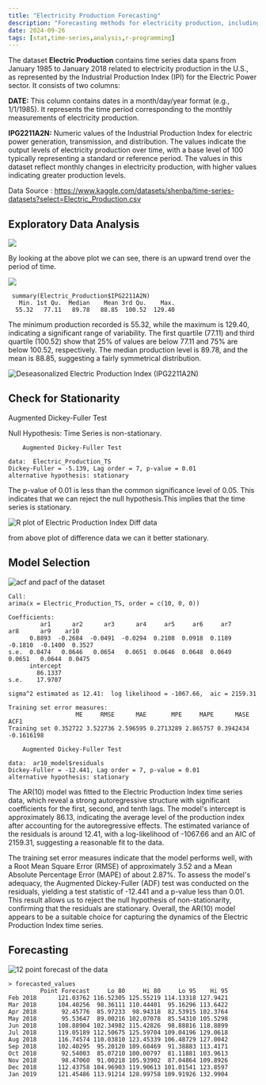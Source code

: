 ```yaml
---
title: "Electricity Production Forecasting"
description: "Forecasting methods for electricity production, including short-term, medium-term, and long-term approaches, and their relevance for managing renewable and non-renewable energy sources."
date: 2024-09-26
tags: [stat,time-series,analysis,r-programming]
---
```



The dataset **Electric Production** contains time series data spans from January 1985 to January 2018  related to electricity production in the U.S., as represented by the Industrial Production Index (IPI) for the Electric Power sector. It consists of two columns:

**DATE:** This column contains dates in a month/day/year format (e.g., 1/1/1985). It represents the time period corresponding to the monthly measurements of electricity production.

**IPG2211A2N:** Numeric values of the Industrial Production Index for electric power generation, transmission, and distribution. The values indicate the output levels of electricity production over time, with a base level of 100 typically representing a standard or reference period. The values in this dataset reflect monthly changes in electricity production, with higher values indicating greater production levels.
 
Data Source : <https://www.kaggle.com/datasets/shenba/time-series-datasets?select=Electric_Production.csv>

## Exploratory Data Analysis

![](rplot2692402.png)

By looking at the above plot we can see, there is an upward trend over the period of time.

![](rplot2692404.png)

```output
 summary(Electric_Production$IPG2211A2N)
   Min. 1st Qu.  Median    Mean 3rd Qu.    Max. 
  55.32   77.11   89.78   88.85  100.52  129.40 
 ``` 

The minimum production recorded is 55.32, while the maximum is 129.40, indicating a significant range of variability. The first quartile (77.11) and third quartile (100.52) show that 25% of values are below 77.11 and 75% are below 100.52, respectively. The median production level is 89.78, and the mean is 88.85, suggesting a fairly symmetrical distribution.  

![Deseasonalized Electric Production Index (IPG2211A2N)](rplot2692403.png)


## Check for Stationarity

Augmented Dickey-Fuller Test

Null Hypothesis: Time Series is non-stationary.

```output
	Augmented Dickey-Fuller Test

data:  Electric_Production_TS
Dickey-Fuller = -5.139, Lag order = 7, p-value = 0.01
alternative hypothesis: stationary
```

The p-value of 0.01 is less than the common significance level of 0.05. This indicates that we can reject the null hypothesis.This implies that the time series is stationary.

![R plot of Electric Production Index Diff data](279241.png)

from above plot of difference data  we can it better stationary.

<!-- ## Transform the Data

![](rplot2692404.png) -->


## Model Selection

![acf and pacf of the dataset](279242.png)

```output
Call:
arima(x = Electric_Production_TS, order = c(10, 0, 0))

Coefficients:
         ar1      ar2      ar3      ar4     ar5     ar6     ar7      ar8      ar9    ar10
      0.8893  -0.2684  -0.0491  -0.0294  0.2108  0.0918  0.1189  -0.1810  -0.1400  0.3527
s.e.  0.0474   0.0646   0.0654   0.0651  0.0646  0.0648  0.0649   0.0651   0.0644  0.0475
      intercept
        86.1337
s.e.    17.9707

sigma^2 estimated as 12.41:  log likelihood = -1067.66,  aic = 2159.31

Training set error measures:
                   ME     RMSE      MAE       MPE     MAPE      MASE       ACF1
Training set 0.352722 3.522736 2.596595 0.2713289 2.865757 0.3942434 -0.1616198
```

```output
	Augmented Dickey-Fuller Test

data:  ar10_model$residuals
Dickey-Fuller = -12.441, Lag order = 7, p-value = 0.01
alternative hypothesis: stationary
```

The AR(10) model was fitted to the Electric Production Index time series data, which reveal a strong autoregressive structure with significant coefficients for the first, second, and tenth lags. The model's intercept is approximately 86.13, indicating the average level of the production index after accounting for the autoregressive effects. The estimated variance of the residuals is around 12.41, with a log-likelihood of -1067.66 and an AIC of 2159.31, suggesting a reasonable fit to the data.

The training set error measures indicate that the model performs well, with a Root Mean Square Error (RMSE) of approximately 3.52 and a Mean Absolute Percentage Error (MAPE) of about 2.87%. To assess the model's adequacy, the Augmented Dickey-Fuller (ADF) test was conducted on the residuals, yielding a test statistic of -12.441 and a p-value less than 0.01. This result allows us to reject the null hypothesis of non-stationarity, confirming that the residuals are stationary. Overall, the AR(10) model appears to be a suitable choice for capturing the dynamics of the Electric Production Index time series.

## Forecasting 

![12 point forecast of the data](287241.png)

```output
> forecasted_values
         Point Forecast     Lo 80     Hi 80     Lo 95    Hi 95
Feb 2018      121.03762 116.52305 125.55219 114.13318 127.9421
Mar 2018      104.40256  98.36111 110.44401  95.16296 113.6422
Apr 2018       92.45776  85.97233  98.94318  82.53915 102.3764
May 2018       95.53647  89.00216 102.07078  85.54310 105.5298
Jun 2018      108.88904 102.34982 115.42826  98.88816 118.8899
Jul 2018      119.05189 112.50675 125.59704 109.04196 129.0618
Aug 2018      116.74574 110.03810 123.45339 106.48729 127.0042
Sep 2018      102.40295  95.20120 109.60469  91.38883 113.4171
Oct 2018       92.54003  85.07210 100.00797  81.11881 103.9613
Nov 2018       98.47060  91.00218 105.93902  87.04864 109.8926
Dec 2018      112.43758 104.96903 119.90613 101.01541 123.8597
Jan 2019      121.45486 113.91214 128.99758 109.91926 132.9904
```